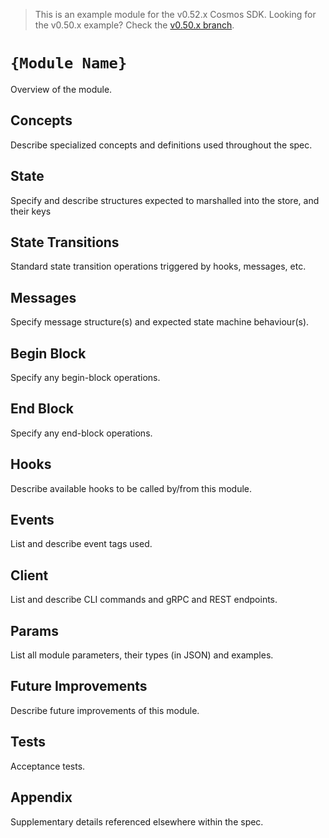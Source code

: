 > This is an example module for the v0.52.x Cosmos SDK.
> Looking for the v0.50.x example? Check the [v0.50.x branch](https://go.cosmonity.xyz/example/tree/v0.50.x).

# `{Module Name}`

Overview of the module.

## Concepts

Describe specialized concepts and definitions used throughout the spec.

## State

Specify and describe structures expected to marshalled into the store, and their keys

## State Transitions

Standard state transition operations triggered by hooks, messages, etc.

## Messages

Specify message structure(s) and expected state machine behaviour(s).

## Begin Block

Specify any begin-block operations.

## End Block

Specify any end-block operations.

## Hooks

Describe available hooks to be called by/from this module.

## Events

List and describe event tags used.

## Client

List and describe CLI commands and gRPC and REST endpoints.

## Params

List all module parameters, their types (in JSON) and examples.

## Future Improvements

Describe future improvements of this module.

## Tests

Acceptance tests.

## Appendix

Supplementary details referenced elsewhere within the spec.

